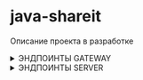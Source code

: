 # java-shareit
Описание проекта в разработке

<details>

<summary>ЭНДПОИНТЫ GATEWAY</summary>


</details>

<details>

<summary>ЭНДПОИНТЫ SERVER</summary>


</details>